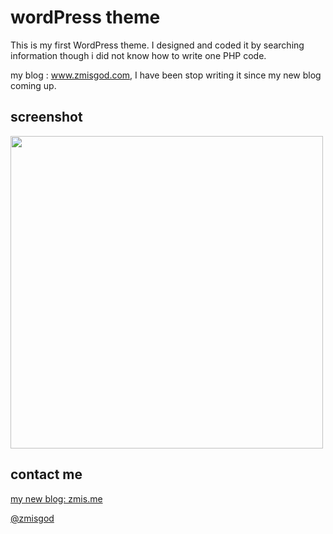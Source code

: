 # wordPress theme

This is my first WordPress theme. I designed and coded it by searching information though i did not know how to write one PHP code.

my blog : <a href="">www.zmisgod.com</a>, I have been stop writing it since my new blog coming up.

## screenshot

<img src="https://github.com/zmisgod/wordPressTheme/blob/master/screenshot.png" height="500">

## contact me

<a href="https://zmis.me">my new blog: zmis.me</a>

<a href="https://weibo.com/zmisgod">@zmisgod</a>


